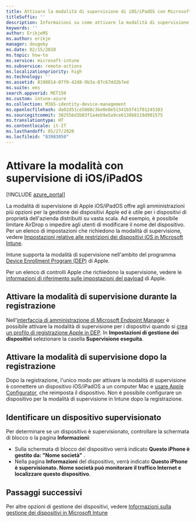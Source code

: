 ```yaml
---
title: Attivare la modalità di supervisione di iOS/iPadOS con Microsoft Intune
titleSuffix: ''
description: Informazioni su come attivare la modalità di supervisione di iOS/iPadOS con Intune.
keywords: ''
author: ErikjeMS
ms.author: erikje
manager: dougeby
ms.date: 02/15/2018
ms.topic: how-to
ms.service: microsoft-intune
ms.subservice: remote-actions
ms.localizationpriority: high
ms.technology: ''
ms.assetid: 8190814-07f0-42d8-9b3a-87c67dd2b7ed
ms.suite: ems
search.appverid: MET150
ms.custom: intune-azure
ms.collection: M365-identity-device-management
ms.openlocfilehash: da02d51ce5860c3be0e0e51341b5f41f01245303
ms.sourcegitcommit: 302556d3b03f1a4eb9a5a9ce6138b8119d901575
ms.translationtype: HT
ms.contentlocale: it-IT
ms.lasthandoff: 05/27/2020
ms.locfileid: "83983050"
---
```

# <a name="turn-on-iosipados-supervised-mode"></a>Attivare la modalità con supervisione di iOS/iPadOS


[!INCLUDE [azure_portal](../includes/azure_portal.md)]

La modalità di supervisione di Apple iOS/iPadOS offre agli amministrazioni più opzioni per la gestione dei dispositivi Apple ed è utile per i dispositivi di proprietà dell'azienda distribuiti su vasta scala. Ad esempio, è possibile limitare AirDrop o impedire agli utenti di modificare il nome del dispositivo. Per un elenco di impostazioni che richiedono la modalità di supervisione, vedere [Impostazioni relative alle restrizioni dei dispositivi iOS in Microsoft Intune](../configuration/device-restrictions-ios.md).

Intune supporta la modalità di supervisione nell'ambito del programma [Device Enrollment Program (DEP)](../enrollment/device-enrollment-program-enroll-ios.md) di Apple.

Per un elenco di controlli Apple che richiedono la supervisione, vedere le [informazioni di riferimento sulle impostazioni del payload](http://help.apple.com/configurator/mac/2.4/#/cad5370d089) di Apple.

## <a name="turn-on-supervised-mode-during-enrollment"></a>Attivare la modalità di supervisione durante la registrazione

Nell'[interfaccia di amministrazione di Microsoft Endpoint Manager](https://go.microsoft.com/fwlink/?linkid=2109431) è possibile attivare la modalità di supervisione per i dispositivi quando si [crea un profilo di registrazione Apple in DEP](../enrollment/device-enrollment-program-enroll-ios.md#create-an-apple-enrollment-profile). In **Impostazioni di gestione dei dispositivi** selezionare la casella **Supervisione eseguita**.

## <a name="turn-on-supervised-mode-after-enrollment"></a>Attivare la modalità di supervisione dopo la registrazione

Dopo la registrazione, l'unico modo per attivare la modalità di supervisione è connettere un dispositivo iOS/iPadOS a un computer Mac e [usare Apple Configurator](../enrollment/apple-configurator-enroll-ios.md), che reimposta il dispositivo. Non è possibile configurare un dispositivo per la modalità di supervisione in Intune dopo la registrazione.

## <a name="identify-a-supervised-device"></a>Identificare un dispositivo supervisionato

Per determinare se un dispositivo è supervisionato, controllare la schermata di blocco o la pagina **Informazioni**:
- Sulla schermata di blocco del dispositivo verrà indicato **Questo iPhone è gestito da: "Nome società"** .
- Nella pagina **Informazioni** del dispositivo, verrà indicato **Questo iPhone è supervisionato. Nome società può monitorare il traffico Internet e localizzare questo dispositivo**.

## <a name="next-steps"></a>Passaggi successivi

Per altre opzioni di gestione dei dispositivi, vedere [Informazioni sulla gestione dei dispositivi in Microsoft Intune](device-management.md)
